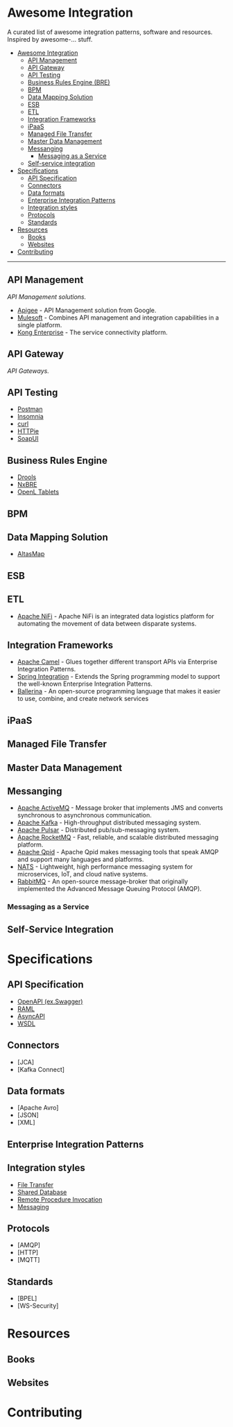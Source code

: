 # Awesome Integration

A curated list of awesome integration patterns, software and resources. Inspired by awesome-... stuff.

- [Awesome Integration](#awesome-integration)
  - [API Management](#api-management) 
  - [API Gateway](#api-gateway)
  - [API Testing](#api-testing)
  - [Business Rules Engine (BRE)](#business-rules-engine)
  - [BPM](#bpm)
  - [Data Mapping Solution](#data-mapping-solution) 
  - [ESB](#esb)
  - [ETL](#etl)
  - [Integration Frameworks](#integration-frameworks)
  - [iPaaS](#ipaas)
  - [Managed File Transfer](#managed-file-transfer)
  - [Master Data Management](#master-data-management)
  - [Messanging](#messanging)
    - [Messaging as a Service](#messaging-as-a-service)
  - [Self-service integration](#self-service-integration)
- [Specifications](#specifications)
  - [API Specification](#api-specification) 
  - [Connectors](#connectors)
  - [Data formats](#data-formats)
  - [Enterprise Integration Patterns](#enterprise-integration-patterns) 
  - [Integration styles](#integration-styles)
  - [Protocols](#protocols)
  - [Standards](#standards)
- [Resources](#resources)
    - [Books](#books)
    - [Websites](#websites)
- [Contributing](#contributing)

---

## API Management
*API Management solutions.*
* [Apigee](https://cloud.google.com/apigee) - API Management solution from Google.
* [Mulesoft](https://www.mulesoft.com/platform/api/manager) - Combines API management and integration capabilities in a single platform.
* [Kong Enterprise](https://konghq.com/products/kong-enterprise) - The service connectivity platform.

## API Gateway
*API Gateways.*

## API Testing

* [Postman](https://www.postman.com/product/api-client/)
* [Insomnia](https://insomnia.rest/products/insomnia)
* [curl](https://github.com/curl/curl)
* [HTTPie](https://httpie.io)
* [SoapUI](https://www.soapui.org/tools/soapui)

## Business Rules Engine

* [Drools](https://www.drools.org)
* [NxBRE](https://github.com/ddossot/NxBRE/wiki)
* [OpenL Tablets](http://openl-tablets.org/)

## BPM

## Data Mapping Solution

* [AltasMap](https://www.atlasmap.io/)

## ESB

## ETL
- [Apache NiFi](https://nifi.apache.org/) - Apache NiFi is an integrated data logistics platform for automating the movement of data between disparate systems.

## Integration Frameworks
- [Apache Camel](https://camel.apache.org) - Glues together different transport APIs via Enterprise Integration Patterns.
- [Spring Integration](https://spring.io/projects/spring-integration) - Extends the Spring programming model to support the well-known Enterprise Integration Patterns.
- [Ballerina](https://ballerina.io/) - An open-source programming language that makes it easier to use, combine, and create network services

## iPaaS

## Managed File Transfer

## Master Data Management

## Messanging

- [Apache ActiveMQ](https://activemq.apache.org) - Message broker that implements JMS and converts synchronous to asynchronous communication.
- [Apache Kafka](https://kafka.apache.org) - High-throughput distributed messaging system.
- [Apache Pulsar](https://pulsar.apache.org) - Distributed pub/sub-messaging system.
- [Apache RocketMQ](https://rocketmq.apache.org) - Fast, reliable, and scalable distributed messaging platform.
- [Apache Qpid](https://qpid.apache.org) - Apache Qpid makes messaging tools that speak AMQP and support many languages and platforms.
- [NATS](https://github.com/nats-io/gnatsd) - Lightweight, high performance messaging system for microservices, IoT, and cloud native systems.
- [RabbitMQ](https://www.rabbitmq.com) - An open-source message-broker that originally implemented the Advanced Message Queuing Protocol (AMQP).

### Messaging as a Service

## Self-Service Integration

# Specifications
## API Specification
* [OpenAPI (ex.Swagger)](https://spec.openapis.org/oas/v3.1.0)
* [RAML](https://github.com/raml-org/raml-spec/blob/master/versions/raml-10/raml-10.md/)
* [AsyncAPI](https://www.asyncapi.com/docs/specifications/v2.0.0)
* [WSDL](http://www.w3.org/TR/wsdl20)
## Connectors
* [JCA]
* [Kafka Connect]
## Data formats
* [Apache Avro]
* [JSON]
* [XML]
## Enterprise Integration Patterns
## Integration styles
* [File Transfer](https://www.enterpriseintegrationpatterns.com/patterns/messaging/FileTransferIntegration.html)
* [Shared Database](https://www.enterpriseintegrationpatterns.com/patterns/messaging/SharedDataBaseIntegration.html)
* [Remote Procedure Invocation](https://www.enterpriseintegrationpatterns.com/patterns/messaging/EncapsulatedSynchronousIntegration.html)
* [Messaging](https://www.enterpriseintegrationpatterns.com/patterns/messaging/Messaging.html)
## Protocols
* [AMQP]
* [HTTP]
* [MQTT]
## Standards
* [BPEL]
* [WS-Security]
# Resources
## Books
## Websites
# Contributing
